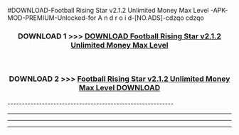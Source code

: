 #DOWNLOAD-Football Rising Star v2.1.2 Unlimited Money Max Level -APK-MOD-PREMIUM-Unlocked-for A n d r o i d-[NO.ADS]-cdzqo cdzqo 



<div align="center">

<h3>DOWNLOAD 1 >>> <a href="https://getmod2.web.app/?judul=Football Rising Star v2.1.2 Unlimited Money Max Level ">DOWNLOAD Football Rising Star v2.1.2 Unlimited Money Max Level </a></h3><br>

<h3>DOWNLOAD 2 >>> <a href="https://getmod2.web.app/?judul=Football Rising Star v2.1.2 Unlimited Money Max Level ">Football Rising Star v2.1.2 Unlimited Money Max Level  DOWNLOAD </a></h3>

</div>
----------------------------------------------------------

----------------------------------------------------------

----------------------------------------------------------

----------------------------------------------------------



